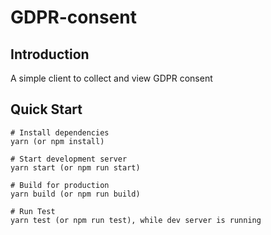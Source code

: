 # GDPR-consent

## Introduction

A simple client to collect and view GDPR consent

## Quick Start

```
# Install dependencies
yarn (or npm install)

# Start development server
yarn start (or npm run start)

# Build for production
yarn build (or npm run build)

# Run Test
yarn test (or npm run test), while dev server is running
```
